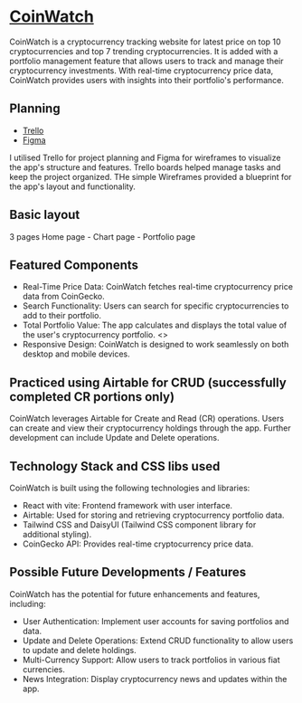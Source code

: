 # [CoinWatch](coin-watch-psi.vercel.app)

CoinWatch is a cryptocurrency tracking website for latest price on top 10 cryptocurrencies and top 7 trending cryptocurrencies. It is added with a portfolio management feature that allows users to track and manage their cryptocurrency investments. With real-time cryptocurrency price data, CoinWatch provides users with insights into their portfolio's performance.

## Planning
- [Trello](https://trello.com/b/H3sSYjBG/coinwatch)
- [Figma](https://www.figma.com/file/Ds8Pv7Hxlmd3kIlewPyQuM/Untitled?type=design&node-id=0-1&mode=design)

I utilised Trello for project planning and Figma for wireframes to visualize the app's structure and features. Trello boards helped manage tasks and keep the project organized. THe simple Wireframes provided a blueprint for the app's layout and functionality.

## Basic layout
3 pages 
Home page - Chart page - Portfolio page
    
## Featured Components
- Real-Time Price Data: CoinWatch fetches real-time cryptocurrency price data from CoinGecko.
- Search Functionality: Users can search for specific cryptocurrencies to add to their portfolio.
- Total Portfolio Value: The app calculates and displays the total value of the user's cryptocurrency portfolio. <<Utilised Airtable database>>
- Responsive Design: CoinWatch is designed to work seamlessly on both desktop and mobile devices.
   
## Practiced using Airtable for CRUD (successfully completed CR portions only)
CoinWatch leverages Airtable for Create and Read (CR) operations. Users can create and view their cryptocurrency holdings through the app. Further development can include Update and Delete operations.

## Technology Stack and CSS libs used
CoinWatch is built using the following technologies and libraries:
- React with vite: Frontend framework with user interface.
- Airtable: Used for storing and retrieving cryptocurrency portfolio data.
- Tailwind CSS and DaisyUI (Tailwind CSS component library for additional styling).
- CoinGecko API: Provides real-time cryptocurrency price data.

## Possible Future Developments / Features
CoinWatch has the potential for future enhancements and features, including:
- User Authentication: Implement user accounts for saving portfolios and data.
- Update and Delete Operations: Extend CRUD functionality to allow users to update and delete holdings.
- Multi-Currency Support: Allow users to track portfolios in various fiat currencies.
- News Integration: Display cryptocurrency news and updates within the app.